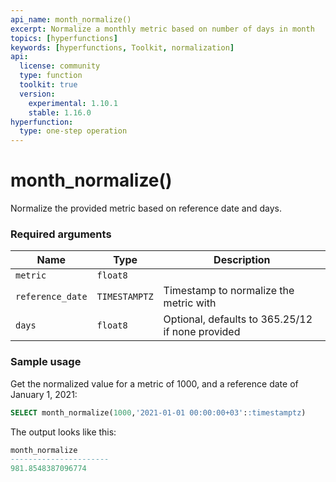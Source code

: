 ```yaml
---
api_name: month_normalize()
excerpt: Normalize a monthly metric based on number of days in month
topics: [hyperfunctions]
keywords: [hyperfunctions, Toolkit, normalization]
api:
  license: community
  type: function
  toolkit: true
  version:
    experimental: 1.10.1
    stable: 1.16.0
hyperfunction:
  type: one-step operation
---
```


# month_normalize() <Tag type="toolkit" content="Toolkit" />

Normalize the provided metric based on reference date and days.

### Required arguments

|Name|Type|Description|
|-|-|-|
|`metric`|`float8`||
|`reference_date`|`TIMESTAMPTZ`|Timestamp to normalize the metric with|
|`days`|`float8`|Optional, defaults to 365.25/12 if none provided|

### Sample usage

Get the normalized value for a metric of 1000, and a reference date of January
1, 2021:

```sql
SELECT month_normalize(1000,'2021-01-01 00:00:00+03'::timestamptz)
```

The output looks like this:

```sql
month_normalize
----------------------
981.8548387096774
```
